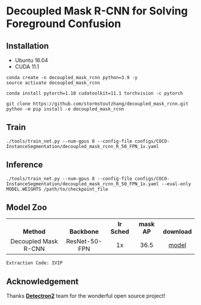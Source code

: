 # Decoupled Mask R-CNN for Solving Foreground Confusion
 
## Installation

- Ubuntu 16.04
- CUDA 11.1

```
conda create -n decoupled_mask_rcnn python=3.9 -y
source activate decoupled_mask_rcnn

conda install pytorch=1.10 cudatoolkit=11.1 torchvision -c pytorch

git clone https://github.com/stormstoutzhang/decoupled_mask_rcnn.git
python -m pip install -e decoupled_mask_rcnn
```

## Train
```
./tools/train_net.py --num-gpus 8 --config-file configs/COCO-InstanceSegmentation/decoupled_mask_rcnn_R_50_FPN_1x.yaml
```

## Inference
```
./tools/train_net.py --num-gpus 8 --config-file configs/COCO-InstanceSegmentation/decoupled_mask_rcnn_R_50_FPN_1x.yaml --eval-only MODEL.WEIGHTS /path/to/checkpoint_file
```

## Model Zoo
<table><tbody>
<!-- START TABLE -->
<!-- TABLE HEADER -->
<th valign="bottom">Method</th>
<th valign="bottom">Backbone</th>
<th valign="bottom">lr Sched</th>
<th valign="bottom">mask AP</th>
<th valign="bottom">download</th>
<!-- TABLE BODY -->
<tr>
<td align="center">Decoupled Mask R-CNN</td>
<td align="center">ResNet-50-FPN</td>
<td align="center">1x</td>
<td align="center">36.5</td>
<td align="center"><a href="https://pan.baidu.com/s/1ny7936ltxgSMXBEsFwdZVQ">model</td>
</tr>
</tbody></table>

```
Extraction Code: IVIP
```

## Acknowledgement
Thanks [**Detectron2**](https://github.com/facebookresearch/detectron2) team for the wonderful open source project!
